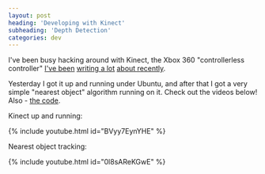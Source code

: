 ```yaml
---
layout: post
heading: 'Developing with Kinect'
subheading: 'Depth Detection'
categories: dev
---
```


I've been busy hacking around with Kinect, the Xbox 360 "controllerless controller" [I've been](http://www.chris-alexander.co.uk/on-engineering/microsoft/kinect-the-unboxing/) [writing a lot](http://www.chris-alexander.co.uk/on-engineering/microsoft/an-exclusive-look-at-kinect/) [about recently](http://www.chris-alexander.co.uk/on-engineering/life/kinect-hands-on-video/).

Yesterday I got it up and running under Ubuntu, and after that I got a very simple "nearest object" algorithm running on it. Check out the videos below! Also - [the code](https://github.com/siu07cja/libfreenect).

Kinect up and running:

{% include youtube.html id="BVyy7EynYHE" %}

Nearest object tracking:

{% include youtube.html id="0l8sAReKGwE" %}
